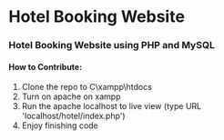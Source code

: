# Hotel Booking Website

### Hotel Booking Website using PHP and MySQL

#### How to Contribute:
1. Clone the repo to C\xampp\htdocs
2. Turn on apache on xampp
3. Run the apache localhost to live view (type URL 'localhost/hotel/index.php')
4. Enjoy finishing code
